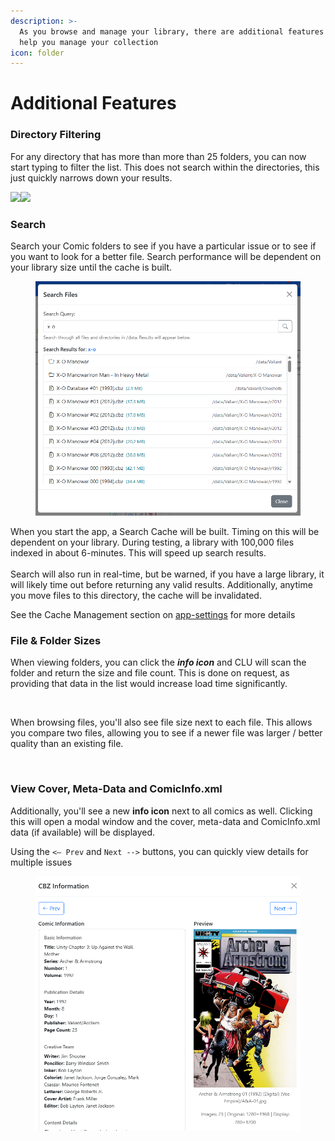 ```yaml
---
description: >-
  As you browse and manage your library, there are additional features that will
  help you manage your collection
icon: folder
---
```


# Additional Features

### Directory Filtering

For any directory that has more than more than 25 folders, you can now start typing to filter the list. This does not search within the directories, this just quickly narrows down your results.

![](<../../.gitbook/assets/Screenshot 2025-08-01 at 11.05.25 AM.png>)![](<../../.gitbook/assets/Screenshot 2025-08-01 at 11.05.37 AM.png>)

### Search

Search your Comic folders to see if you have a particular issue or to see if you want to look for a better file. Search performance will be dependent on your library size until the cache is built.

<figure><img src="../../.gitbook/assets/Screenshot 2025-08-20 122858.png" alt=""><figcaption></figcaption></figure>

When you start the app, a Search Cache will be built. Timing on this will be dependent on your library. During testing, a library with 100,000 files indexed in about 6-minutes. This will speed up search results.\
\
Search will also run in real-time, but be warned, if you have a large library, it will likely time out before returning any valid results. Additionally, anytime you move files to this directory, the cache will be invalidated.

See the Cache Management section on [app-settings](../app-settings/ "mention") for more details

### File & Folder Sizes

When viewing folders, you can click the _**info icon**_ and CLU will scan the folder and return the size and file count. This is done on request, as providing that data in the list would increase load time significantly.&#x20;

<figure><img src="../../.gitbook/assets/Screenshot 2025-08-01 at 11.05.50 AM.png" alt=""><figcaption></figcaption></figure>

When browsing files, you'll also see file size next to each file. This allows you compare two files, allowing you to see if a newer file was larger / better quality than an existing file.

<figure><img src="../../.gitbook/assets/Screenshot 2025-08-01 at 11.31.34 AM.png" alt=""><figcaption></figcaption></figure>

### View Cover, Meta-Data and ComicInfo.xml

Additionally, you'll see a new **info icon** next to all comics as well. Clicking this will open a modal window and the cover, meta-data and ComicInfo.xml data (if available) will be displayed.

Using the `<— Prev` and `Next -->` buttons, you can quickly view details for multiple issues

<figure><img src="../../.gitbook/assets/Screenshot 2025-10-07 103714.png" alt=""><figcaption></figcaption></figure>

<figure><img src="../../.gitbook/assets/Screenshot 2025-08-01 at 11.16.42 AM.png" alt=""><figcaption></figcaption></figure>
